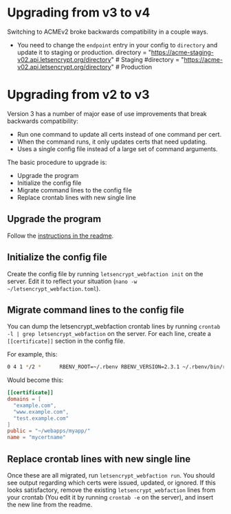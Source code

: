 # Upgrading from v3 to v4

Switching to ACMEv2 broke backwards compatibility in a couple ways.

- You need to change the `endpoint` entry in your config to `directory` and update it to staging or production.
  directory = "https://acme-staging-v02.api.letsencrypt.org/directory" # Staging
  #directory = "https://acme-v02.api.letsencrypt.org/directory" # Production

# Upgrading from v2 to v3

Version 3 has a number of major ease of use improvements that break backwards compatibility:

- Run one command to update all certs instead of one command per cert.
- When the command runs, it only updates certs that need updating.
- Uses a single config file instead of a large set of command arguments.

The basic procedure to upgrade is:

- Upgrade the program
- Initialize the config file
- Migrate command lines to the config file
- Replace crontab lines with new single line

## Upgrade the program

Follow the [instructions in the readme](/README.md#Upgrading).

## Initialize the config file

Create the config file by running `letsencrypt_webfaction init` on the server. Edit it to reflect your situation (`nano -w ~/letsencrypt_webfaction.toml`).

## Migrate command lines to the config file

You can dump the letsencrypt_webfaction crontab lines by running `crontab -l | grep letsencrypt_webfaction` on the server. For each line, create a `[[certificate]]` section in the config file.

For example, this:

```sh
0 4 1 */2 *      RBENV_ROOT=~/.rbenv RBENV_VERSION=2.3.1 ~/.rbenv/bin/rbenv exec letsencrypt_webfaction --domains example.com,www.example.com,test.example.com --public ~/webapps/myapp/ --cert_name mycertname
```

Would become this:

```toml
[[certificate]]
domains = [
  "example.com",
  "www.example.com",
  "test.example.com"
]
public = "~/webapps/myapp/"
name = "mycertname"
```

## Replace crontab lines with new single line

Once these are all migrated, run `letsencrypt_webfaction run`. You should see output regarding which certs were issued, updated, or ignored. If this looks satisfactory, remove the existing `letsencrypt_webfaction` lines from your crontab (You edit it by running `crontab -e` on the server), and insert the new line from the readme.
